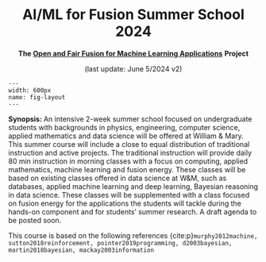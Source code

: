 <center>

# AI/ML for Fusion Summer School 2024

<b> The </b> <b>[Open and Fair Fusion for Machine Learning Applications](https://crea-psfc.github.io/open-fair-fusion/)</b> <b>Project</b>


(last update: June 5/2024 v2)

</center>

<!-- It does not go in-depth into any particular topic - check out [the Jupyter Book documentation](https://jupyterbook.org) for more information. -->

```{figure} ./images/AIforFusion_logo.png
---
width: 600px
name: fig-layout
---
```

<!-- [Schedule](./schedule.html) -->

<b>Synopsis: </b> An intensive 2-week summer school focused on undergraduate students with backgrounds in physics, engineering, computer science, applied mathematics and data science will be offered at William & Mary. This summer course will include a close to equal distribution of traditional instruction and active projects. The traditional instruction will provide daily 80 min instruction in morning classes with a focus on computing, applied mathematics, machine learning and fusion energy. These classes will be based on existing classes offered in data science at W&M, such as databases, applied machine learning and deep learning, Bayesian reasoning in data science. These classes will be supplemented with a class focused on fusion energy for the applications the students will tackle during the hands-on component and for students’ summer research. A draft agenda to be posted soon.



This course is based on the following references {cite:p}`murphy2012machine, sutton2018reinforcement, pointer2019programming, d2003bayesian, martin2018bayesian, mackay2003information`



```{tableofcontents}
```
